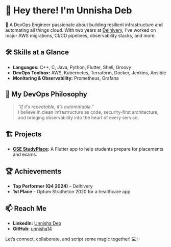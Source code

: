 # 👋 Hey there! I'm Unnisha Deb

🚀 A DevOps Engineer passionate about building resilient infrastructure and automating all things cloud. With two years at [Delhivery](https://www.delhivery.com/), I've worked on major AWS migrations, CI/CD pipelines, observability stacks, and more.

## 🛠️ Skills at a Glance

- **Languages:** C++, C, Java, Python, Flutter, Shell, Groovy
- **DevOps Toolbox:** AWS, Kubernetes, Terraform, Docker, Jenkins, Ansible
- **Monitoring & Observability:** Prometheus, Grafana

## 🧠 My DevOps Philosophy
> *“If it’s repeatable, it’s automatable.”*  
I believe in clean infrastructure as code, security-first architecture, and bringing observability into the heart of every service.

## 🏗️ Projects

- **[CSE StudyPlace](https://github.com/unnisha14/CSE_StudyPlace.git):** A Flutter app to help students prepare for placements and exams.

## 🏆 Achievements

- **Top Performer (Q4 2024)** – Delhivery  
- **1st Place** – Optum Stratheton 2020 for a healthcare app

## 📫 Reach Me

- **LinkedIn:** [Unnisha Deb](https://www.linkedin.com/in/unnisha-deb-276761197/)
- **GitHub:** [unnisha14](https://github.com/unnisha14)

Let’s connect, collaborate, and script some magic together! 💻✨


<!---
unnisha14/unnisha14 is a ✨ special ✨ repository because its `README.md` (this file) appears on your GitHub profile.
You can click the Preview link to take a look at your changes.
--->
